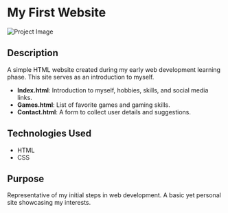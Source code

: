 # My First Website

![Project Image](https://drive.google.com/uc?export=view&id=18YC402WutK_XjF-QXARe6BnCSkdoCQrb)

## Description
A simple HTML website created during my early web development learning phase.
This site serves as an introduction to myself.

- **Index.html**: Introduction to myself, hobbies, skills, and social media links.
- **Games.html**: List of favorite games and gaming skills.
- **Contact.html**: A form to collect user details and suggestions.

## Technologies Used
- HTML
- CSS

## Purpose
Representative of my initial steps in web development. A basic yet personal site showcasing my interests.


